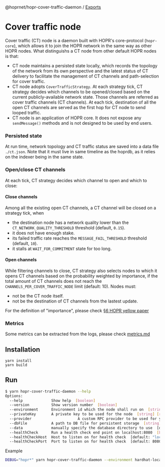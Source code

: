 @hoprnet/hopr-cover-traffic-daemon / [Exports](modules.md)

# Cover traffic node

Cover traffic (CT) node is a daemon built with HOPR's core-protocol (`hopr-core`), which allows it to join the HOPR network in the same way as other HOPR nodes. What distinguishs a CT node from other default HOPR nodes is that:

- CT node maintains a persisted state locally, which records the topology of the network from its own perspective and the latest status of CT delivery to facilitate the management of CT channels and path-selection for cover traffic.
- CT node adopts `CoverTrafficStrategy`. At each strategy tick, CT strategy decides which channels to be opened/closed based on the current publicly-available network state. Those channels are referred as cover traffic channels (CT channels). At each tick, destination of all the open CT channels are served as the first hop for CT node to send looped traffic.
- CT node is an application of HOPR core. It does not expose any `sendMessage()` methods and is not designed to be used by end users.

### Persisted state

At run time, network topology and CT traffic status are saved into a data file `./ct.json`. Note that it must live in same timeline as the hoprdb, as it relies on the indexer being in the same state.

### Open/close CT channels

At each tick, CT strategy decides which channel to open and which to close:

#### Close channels

Among all the existing open CT channels, a CT channel will be closed on a strategy tick, when

- the destination node has a network quality lower than the `CT_NETWORK_QUALITY_THRESHOLD` threshold (default, `0.15`).
- it does not have enough stake.
- its failed traffic rate reaches the `MESSAGE_FAIL_THRESHOLD` threshold (default, `10`).
- it stalls at `WAIT_FOR_COMMITMENT` state for too long.

#### Open channels

While filtering channels to close, CT strategy also selects nodes to which it opens CT channels based on the probability weighted by importance, if the total amount of CT channels does not reach the `CHANNELS_PER_COVER_TRAFFIC_NODE` limit (default: 10). Nodes must:

- not be the CT node itself.
- not be the destination of CT channels from the lastest update.

For the definition of "importance", please check [§6 HOPR yellow paper](https://github.com/hoprnet/hoprnet/blob/master/docs/yellowpaper/yellowpaper.pdf)

### Metrics

Some metrics can be extracted from the logs, please check [metrics.md](./metrics.md)

## Installation

```
yarn install
yarn build
```

## Run

```sh
$ yarn hopr-cover-traffic-daemon --help
Options:
  --help             Show help  [boolean]
  --version          Show version number  [boolean]
  --environment      Environment id which the node shall run on  [string] [choices: "hardhat-localhost", "hardhat-localhost2", "master-goerli", "debug-goerli", "tuttlingen", "prague", "budapest", "athens", "lisbon", "ouagadougou"] [default: ""]
  --privateKey       A private key to be used for the node  [string] [required]
  --provider                     A custom RPC provider to be used for your HOPR node to connect to blockchain [string]
  --dbFile           A path to DB file for persistent storage  [string] [default: "./ct.json"]
  --data             manually specify the database directory to use  [default: ""]
  --healthCheck      Run a health check end point on localhost:8080  [boolean] [default: false]
  --healthCheckHost  Host to listen on for health check  [default: "localhost"]
  --healthCheckPort  Port to listen on for health check  [default: 8080]
```

Example

```sh
DEBUG="hopr*" yarn hopr-cover-traffic-daemon --environment hardhat-localhost --privateKey 0xcb1e5d91d46eb54a477a7eefec9c87a1575e3e5384d38f990f19c09aa8ddd332 --healthCheckHost "127.0.0.1" --healthCheckPort 20000
```
